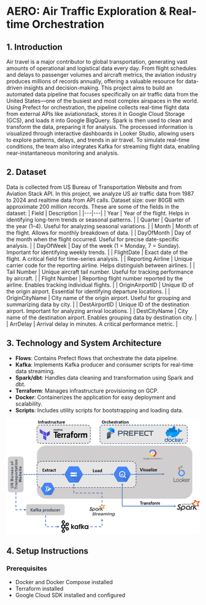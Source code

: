 # AERO: Air Traffic Exploration & Real-time Orchestration

## 1. Introduction
Air travel is a major contributor to global transportation, generating vast amounts of operational and logistical data every day. From flight schedules and delays to passenger volumes and aircraft metrics, the aviation industry produces millions of records annually, offering a valuable resource for data-driven insights and decision-making.
This project aims to build an automated data pipeline that focuses specifically on air traffic data from the United States—one of the busiest and most complex airspaces in the world. Using Prefect for orchestration, the pipeline collects real-time flight data from external APIs like aviationstack, stores it in Google Cloud Storage (GCS), and loads it into Google BigQuery. Spark is then used to clean and transform the data, preparing it for analysis. The processed information is visualized through interactive dashboards in Looker Studio, allowing users to explore patterns, delays, and trends in air travel. To simulate real-time conditions, the team also integrates Kafka for streaming flight data, enabling near-instantaneous monitoring and analysis.

## 2. Dataset
Data is collected from US Bureau of Transportation Website and from Aviation Stack API. In this project, we analyze US air traffic data from 1987 to 2024 and realtime data from API calls.
Dataset size: over 80GB with approximate 200 million records.
These are some of the fields in the dataset:
| Field | Description |
|---|---|
| Year | Year of the flight. Helps in identifying long-term trends or seasonal patterns. |
| Quarter | Quarter of the year (1–4). Useful for analyzing seasonal variations. |
| Month | Month of the flight. Allows for monthly breakdown of data. |
| DayOfMonth | Day of the month when the flight occurred. Useful for precise date-specific analysis. |
| DayOfWeek | Day of the week (1 = Monday, 7 = Sunday). Important for identifying weekly trends. |
| FlightDate | Exact date of the flight. A critical field for time-series analysis. |
| Reporting Airline | Unique carrier code for the reporting airline. Helps distinguish between airlines. |
| Tail Number | Unique aircraft tail number. Useful for tracking performance by aircraft. |
| Flight Number | Reporting flight number reported by the airline. Enables tracking individual flights. |
| OriginAirportID | Unique ID of the origin airport. Essential for identifying departure locations. |
| OriginCityName | City name of the origin airport. Useful for grouping and summarizing data by city. |
| DestAirportID | Unique ID of the destination airport. Important for analyzing arrival locations. |
| DestCityName | City name of the destination airport. Enables grouping data by destination city. |
| ArrDelay | Arrival delay in minutes. A critical performance metric. |

## 3. Technology and System Architecture
- **Flows**: Contains Prefect flows that orchestrate the data pipeline.
- **Kafka**: Implements Kafka producer and consumer scripts for real-time data streaming.
- **Spark/dbt**: Handles data cleaning and transformation using Spark and dbt.
- **Terraform**: Manages infrastructure provisioning on GCP.
- **Docker**: Containerizes the application for easy deployment and scalability.
- **Scripts**: Includes utility scripts for bootstrapping and loading data.

![System Architecture](docs\SystemArchitecture.png)

## 4. Setup Instructions

### Prerequisites
- Docker and Docker Compose installed
- Terraform installed
- Google Cloud SDK installed and configured